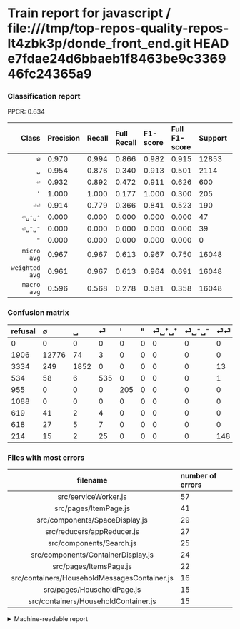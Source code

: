 # Train report for javascript / file:///tmp/top-repos-quality-repos-lt4zbk3p/donde_front_end.git HEAD e7fdae24d6bbaeb1f8463be9c336946fc24365a9

### Classification report

PPCR: 0.634

| Class | Precision | Recall | Full Recall | F1-score | Full F1-score | Support | Full Support | PPCR |
|------:|:----------|:-------|:------------|:---------|:---------|:--------|:-------------|:-----|
| `∅` | 0.970| 0.994| 0.866| 0.982| 0.915| 12853| 14759| 0.871 |
| `␣` | 0.954| 0.876| 0.340| 0.913| 0.501| 2114| 5448| 0.388 |
| `⏎` | 0.932| 0.892| 0.472| 0.911| 0.626| 600| 1134| 0.529 |
| `'` | 1.000| 1.000| 0.177| 1.000| 0.300| 205| 1160| 0.177 |
| `⏎⏎` | 0.914| 0.779| 0.366| 0.841| 0.523| 190| 404| 0.470 |
| `⏎␣⁺␣⁺` | 0.000| 0.000| 0.000| 0.000| 0.000| 47| 666| 0.071 |
| `⏎␣⁻␣⁻` | 0.000| 0.000| 0.000| 0.000| 0.000| 39| 657| 0.059 |
| `"` | 0.000| 0.000| 0.000| 0.000| 0.000| 0| 1088| 0.000 |
| `micro avg` | 0.967| 0.967| 0.613| 0.967| 0.750| 16048| 25316| 0.634 |
| `weighted avg` | 0.961| 0.967| 0.613| 0.964| 0.691| 16048| 25316| 0.634 |
| `macro avg` | 0.596| 0.568| 0.278| 0.581| 0.358| 16048| 25316| 0.634 |

### Confusion matrix

|refusal|  ∅| ␣| ⏎| '| "| ⏎␣⁺␣⁺| ⏎␣⁻␣⁻| ⏎⏎| 
|:---|:---|:---|:---|:---|:---|:---|:---|:---|
|0 |0 |0 |0 |0 |0 |0 |0 |0 |
|1906 |12776 |74 |3 |0 |0 |0 |0 |0 |
|3334 |249 |1852 |0 |0 |0 |0 |0 |13 |
|534 |58 |6 |535 |0 |0 |0 |0 |1 |
|955 |0 |0 |0 |205 |0 |0 |0 |0 |
|1088 |0 |0 |0 |0 |0 |0 |0 |0 |
|619 |41 |2 |4 |0 |0 |0 |0 |0 |
|618 |27 |5 |7 |0 |0 |0 |0 |0 |
|214 |15 |2 |25 |0 |0 |0 |0 |148 |

### Files with most errors

| filename | number of errors|
|:----:|:-----|
| src/serviceWorker.js | 57 |
| src/pages/ItemPage.js | 41 |
| src/components/SpaceDisplay.js | 29 |
| src/reducers/appReducer.js | 27 |
| src/components/Search.js | 25 |
| src/components/ContainerDisplay.js | 24 |
| src/pages/ItemsPage.js | 22 |
| src/containers/HouseholdMessagesContainer.js | 16 |
| src/pages/HouseholdPage.js | 15 |
| src/containers/HouseholdContainer.js | 15 |

<details>
    <summary>Machine-readable report</summary>
```json
{
  "cl_report": {"\"": {"f1-score": 0.0, "precision": 0.0, "recall": 0.0, "support": 0}, "\u0027": {"f1-score": 1.0, "precision": 1.0, "recall": 1.0, "support": 205}, "macro avg": {"f1-score": 0.5809768544031525, "precision": 0.5962701987213548, "recall": 0.5675859436052136, "support": 16048}, "micro avg": {"f1-score": 0.9668494516450648, "precision": 0.9668494516450648, "recall": 0.9668494516450648, "support": 16048}, "weighted avg": {"f1-score": 0.9636679096479595, "precision": 0.9613131104227323, "recall": 0.9668494516450648, "support": 16048}, "\u2205": {"f1-score": 0.9820515776932242, "precision": 0.9703782469998481, "recall": 0.994009180736015, "support": 12853}, "\u23ce": {"f1-score": 0.9114139693356049, "precision": 0.9320557491289199, "recall": 0.8916666666666667, "support": 600}, "\u23ce\u23ce": {"f1-score": 0.8409090909090909, "precision": 0.9135802469135802, "recall": 0.7789473684210526, "support": 190}, "\u23ce\u2423\u207a\u2423\u207a": {"f1-score": 0.0, "precision": 0.0, "recall": 0.0, "support": 47}, "\u23ce\u2423\u207b\u2423\u207b": {"f1-score": 0.0, "precision": 0.0, "recall": 0.0, "support": 39}, "\u2423": {"f1-score": 0.9134401972872996, "precision": 0.9541473467284904, "recall": 0.8760643330179754, "support": 2114}},
  "cl_report_full": {"\"": {"f1-score": 0.0, "precision": 0.0, "recall": 0.0, "support": 1088}, "\u0027": {"f1-score": 0.30036630036630035, "precision": 1.0, "recall": 0.17672413793103448, "support": 1160}, "macro avg": {"f1-score": 0.35826328435137494, "precision": 0.5962701987213548, "recall": 0.27755308039614335, "support": 25316}, "micro avg": {"f1-score": 0.7502175805047868, "precision": 0.9668494516450648, "recall": 0.6128930320745773, "support": 25316}, "weighted avg": {"f1-score": 0.691496827670261, "precision": 0.8732044924835225, "recall": 0.6128930320745773, "support": 25316}, "\u2205": {"f1-score": 0.915022381378693, "precision": 0.9703782469998481, "recall": 0.8656413036113558, "support": 14759}, "\u23ce": {"f1-score": 0.6264637002341921, "precision": 0.9320557491289199, "recall": 0.47178130511463845, "support": 1134}, "\u23ce\u23ce": {"f1-score": 0.5229681978798587, "precision": 0.9135802469135802, "recall": 0.36633663366336633, "support": 404}, "\u23ce\u2423\u207a\u2423\u207a": {"f1-score": 0.0, "precision": 0.0, "recall": 0.0, "support": 666}, "\u23ce\u2423\u207b\u2423\u207b": {"f1-score": 0.0, "precision": 0.0, "recall": 0.0, "support": 657}, "\u2423": {"f1-score": 0.5012856949519555, "precision": 0.9541473467284904, "recall": 0.3399412628487518, "support": 5448}},
  "ppcr": 0.633907410333386
}
```
</details>
